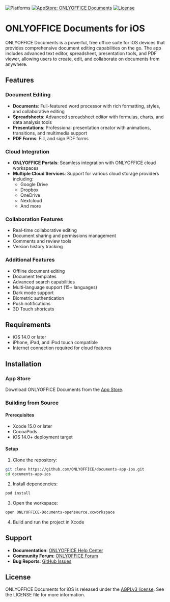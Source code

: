 ![Platforms](https://img.shields.io/badge/platforms-ios-lightgrey.svg)
[![AppStore: ONLYOFFICE Documents](https://img.shields.io/badge/version-9.0.2-blue.svg?style=flat)](https://itunes.apple.com/app/onlyoffice-documents/id944896972)
[![License](https://img.shields.io/badge/License-AGPL%20v3-blue.svg)](https://www.gnu.org/licenses/agpl-3.0)

# ONLYOFFICE Documents for iOS

ONLYOFFICE Documents is a powerful, free office suite for iOS devices that provides comprehensive document editing capabilities on the go. The app includes advanced text editor, spreadsheet, presentation tools, and PDF viewer, allowing users to create, edit, and collaborate on documents from anywhere.

## Features

### Document Editing
- **Documents**: Full-featured word processor with rich formatting, styles, and collaborative editing
- **Spreadsheets**: Advanced spreadsheet editor with formulas, charts, and data analysis tools  
- **Presentations**: Professional presentation creator with animations, transitions, and multimedia support
- **PDF Forms**: Fill, and sign PDF forms

### Cloud Integration
- **ONLYOFFICE Portals**: Seamless integration with ONLYOFFICE cloud workspaces
- **Multiple Cloud Services**: Support for various cloud storage providers including:
  - Google Drive
  - Dropbox
  - OneDrive
  - Nextcloud
  - And more

### Collaboration Features
- Real-time collaborative editing
- Document sharing and permissions management
- Comments and review tools
- Version history tracking

### Additional Features
- Offline document editing
- Document templates
- Advanced search capabilities
- Multi-language support (15+ languages)
- Dark mode support
- Biometric authentication
- Push notifications
- 3D Touch shortcuts

## Requirements

- iOS 14.0 or later
- iPhone, iPad, and iPod touch compatible
- Internet connection required for cloud features

## Installation

### App Store
Download ONLYOFFICE Documents from the [App Store](https://itunes.apple.com/app/onlyoffice-documents/id944896972).

### Building from Source

#### Prerequisites
- Xcode 15.0 or later
- CocoaPods
- iOS 14.0+ deployment target

#### Setup
1. Clone the repository:
```bash
git clone https://github.com/ONLYOFFICE/documents-app-ios.git
cd documents-app-ios
```

2. Install dependencies:
```bash
pod install
```

3. Open the workspace:
```bash
open ONLYOFFICE-Documents-opensource.xcworkspace
```

4. Build and run the project in Xcode

## Support

- **Documentation**: [ONLYOFFICE Help Center](https://helpcenter.onlyoffice.com/)
- **Community Forum**: [ONLYOFFICE Forum](https://forum.onlyoffice.com/)
- **Bug Reports**: [GitHub Issues](https://github.com/ONLYOFFICE/documents-app-ios/issues)

## License

ONLYOFFICE Documents for iOS is released under the [AGPLv3 license](LICENSE.txt). See the LICENSE file for more information.
